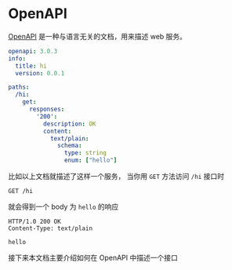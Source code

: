# OpenAPI

[OpenAPI](https://swagger.io/specification/) 是一种与语言无关的文档，用来描述 web 服务。

```yaml
openapi: 3.0.3
info:
  title: hi
  version: 0.0.1

paths:
  /hi:
    get:
      responses:
        '200':
          description: OK
          content:
            text/plain:
              schema:
                type: string
                enum: ["hello"]
```

比如以上文档就描述了这样一个服务， 当你用 `GET` 方法访问 `/hi` 接口时

```
GET /hi
```

就会得到一个 body 为 `hello` 的响应

```
HTTP/1.0 200 OK
Content-Type: text/plain

hello
```

接下来本文档主要介绍如何在 OpenAPI 中描述一个接口